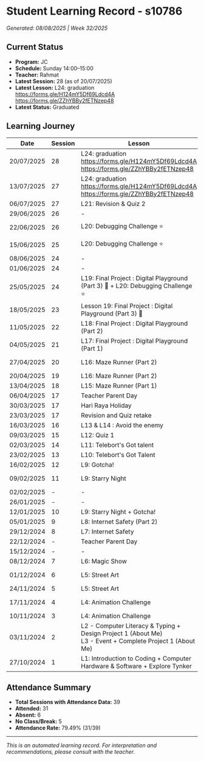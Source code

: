 # Student Learning Record - s10786
*Generated: 08/08/2025 | Week 32/2025*

## Current Status
- **Program:** JC
- **Schedule:** Sunday 14:00–15:00  
- **Teacher:** Rahmat
- **Latest Session:** 28 (as of 20/07/2025)
- **Latest Lesson:** L24: graduation  
  https://forms.gle/H124mY5Df69Ldcd4A  
  https://forms.gle/ZZhYBBy2fETNzep48
- **Latest Status:** Graduated

## Learning Journey
| Date       | Session | Lesson                                                                                          | Attendance | Progress    |
|------------|---------|--------------------------------------------------------------------------------------------------|------------|-------------|
| 20/07/2025 | 28      | L24: graduation <br> https://forms.gle/H124mY5Df69Ldcd4A <br> https://forms.gle/ZZhYBBy2fETNzep48 | In Break   | -           |
| 13/07/2025 | 27      | L24: graduation <br> https://forms.gle/H124mY5Df69Ldcd4A <br> https://forms.gle/ZZhYBBy2fETNzep48 | Absent     | -           |
| 06/07/2025 | 27      | L21: Revision & Quiz 2                                                                           | Absent     | -           |
| 29/06/2025 | 26      | -                                                                                                | Absent     | -           |
| 22/06/2025 | 26      | L20: Debugging Challenge ⭐️                                                                      | Present    | In Progress |
| 15/06/2025 | 25      | L20: Debugging Challenge ⭐️                                                                      | Present    | In Progress |
| 08/06/2025 | 24      | -                                                                                                | Absent     | -           |
| 01/06/2025 | 24      | -                                                                                                | Absent     | -           |
| 25/05/2025 | 24      | L19: Final Project : Digital Playground (Part 3) 🎈 + L20: Debugging Challenge ⭐️                 | Present    | Completed   |
| 18/05/2025 | 23      | Lesson 19: Final Project : Digital Playground (Part 3) 🎈                                        | Present    | Completed   |
| 11/05/2025 | 22      | L18: Final Project : Digital Playground (Part 2)                                                 | Present    | Completed   |
| 04/05/2025 | 21      | L17: Final Project : Digital Playground (Part 1)                                                 | Present    | Completed   |
| 27/04/2025 | 20      | L16: Maze Runner (Part 2)                                                                        | Present    | In Progress |
| 20/04/2025 | 19      | L16: Maze Runner (Part 2)                                                                        | Present    | Completed   |
| 13/04/2025 | 18      | L15: Maze Runner (Part 1)                                                                        | Present    | Completed   |
| 06/04/2025 | 17      | Teacher Parent Day                                                                               | No Class   | -           |
| 30/03/2025 | 17      | Hari Raya Holiday                                                                                | No Class   | -           |
| 23/03/2025 | 17      | Revision and Quiz retake                                                                         | Present    | Completed   |
| 16/03/2025 | 16      | L13 & L14 : Avoid the enemy                                                                      | Present    | Completed   |
| 09/03/2025 | 15      | L12: Quiz 1                                                                                      | Present    | Completed   |
| 02/03/2025 | 14      | L11: Telebort's Got talent                                                                       | Present    | Completed   |
| 23/02/2025 | 13      | L10: Telebort's Got Talent                                                                       | Present    | Completed   |
| 16/02/2025 | 12      | L9: Gotcha!                                                                                      | Present    | Completed   |
| 09/02/2025 | 11      | L9: Starry Night                                                                                 | Present    | In Progress |
| 02/02/2025 | -       | -                                                                                                | Absent     | -           |
| 26/01/2025 | -       | -                                                                                                | No Class   | -           |
| 12/01/2025 | 10      | L9: Starry Night + Gotcha!                                                                       | Present    | Completed   |
| 05/01/2025 | 9       | L8: Internet Safety (Part 2)                                                                     | Present    | Completed   |
| 29/12/2024 | 8       | L7: Internet Safety                                                                              | Present    | Completed   |
| 22/12/2024 | -       | Teacher Parent Day                                                                               | No Class   | -           |
| 15/12/2024 | -       | -                                                                                                | Absent     | -           |
| 08/12/2024 | 7       | L6: Magic Show                                                                                   | Present    | Completed   |
| 01/12/2024 | 6       | L5: Street Art                                                                                   | Present    | In Progress |
| 24/11/2024 | 5       | L5: Street Art                                                                                   | Present    | Completed   |
| 17/11/2024 | 4       | L4: Animation Challenge                                                                          | Present    | In Progress |
| 10/11/2024 | 3       | L4: Animation Challenge                                                                          | Present    | Completed   |
| 03/11/2024 | 2       | L2 - Computer Literacy & Typing + Design Project 1 (About Me) <br> L3 - Event + Complete Project 1 (About Me) | Present    | Completed   |
| 27/10/2024 | 1       | L1: Introduction to Coding + Computer Hardware & Software + Explore Tynker                      | Present    | In Progress |

## Attendance Summary
- **Total Sessions with Attendance Data:** 39
- **Attended:** 31
- **Absent:** 6
- **No Class/Break:** 5
- **Attendance Rate:** 79.49% (31/39)

---
*This is an automated learning record. For interpretation and recommendations, please consult with the teacher.*
